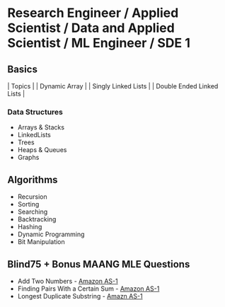 # Research Engineer / Applied Scientist / Data and Applied Scientist / ML Engineer / SDE 1

## Basics

| Topics |
| Dynamic Array | 
| Singly Linked Lists |
| Double Ended Linked Lists |

### Data Structures 
- Arrays & Stacks
- LinkedLists
- Trees
- Heaps & Queues
- Graphs

## Algorithms 
- Recursion
- Sorting
- Searching
- Backtracking
- Hashing
- Dynamic Programming
- Bit Manipulation

## Blind75 + Bonus MAANG MLE Questions
  - Add Two Numbers - [Amazon AS-1](https://leetcode.com/problems/add-two-numbers/description/) 
  - Finding Pairs With a Certain Sum - [Amazon AS-1](https://leetcode.com/problems/finding-pairs-with-a-certain-sum/)
  - Longest Duplicate Substring - [Amazn AS-1](https://leetcode.com/problems/longest-duplicate-substring/)
